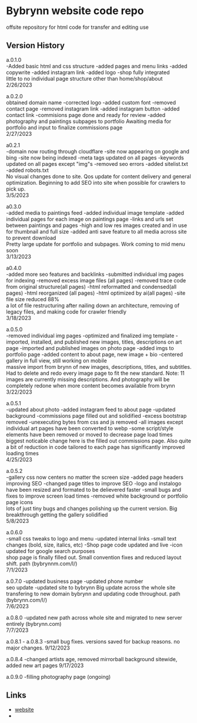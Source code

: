 # Bybrynn website code repo

offsite repository for html code for transfer and editing use

## Version History

a.0.1.0		
-Added basic html and css structure -added pages and menu links -added copywrite -added instagram link -added logo -shop fully integrated					
little to no individual page structure other than home/shop/about				
2/26/2023	

a.0.2.0		
obtained domain name -corrected logo -added custom font -removed contact page -removed instagram link -added instagram button -added contact link -commisions page done and ready for review -added photography and paintings subpages to portfolio
Awaiting media for portfolio and input to finalize commissions page				
2/27/2023	

a0.2.1		
-domain now routing through cloudflare -site now appearing on google and bing -site now being indexed -meta tags updated on all pages -keywords updated on all pages except "img"s -removed seo errors -added sitelist.txt -added robots.txt					
No visual changes done to site. Qos update for content delivery and general optimization. Beginning to add SEO into site when possible for crawlers to pick up.				
3/5/2023	

a0.3.0		
-added media to paintings feed -added individual image template -added individual pages for each image on paintings page -links and urls set between paintings and pages -high and low res images created and in use for thumbnail and full size -added anti save feature to all media across site to prevent download					
Pretty large update for portfolio and subpages. Work coming to mid menu soon				
3/13/2023										
												
a0.4.0		
-added more seo features and backlinks -submitted individual img pages for indexing -removed excess image files (all pages) -removed trace code from original structure(all pages) -html reformatted and condensed(all pages) -html reorganized (all pages) -html optimized by ai(all pages) -site file size reduced 88%					
a lot of file restructuring after nailing down an architecture, removing of legacy files, and making code for crawler friendly				
3/18/2023	

a.0.5.0		
-removed individual img pages -optimized and finalized img template -imported, installed, and published new images, titles, descriptions on art page -imported and published images on photo page -added imgs to portfolio page -added content to about page, new image + bio -centered gallery in full view, still working on mobile					
massive import from brynn of new images, descriptions, titles, and subtitles. Had to delete and redo every image page to fit the new standard. Note: 11 images are currently missing descriptions. And photography will be completely redone when more content becomes available from brynn				
3/22/2023	

a.0.5.1		
-updated about photo -added instagram feed to about page -updated background -commissions page filled out and solidified -excess bootstrap removed -unexecuting bytes from css and js removed -all images except individual art pages have been converted to webp -some script/style elements have been removed or moved to decrease page load times					
biggest noticable change here is the filled out commissions page. Also quite a bit of reduction in code tailored to each page has significantly improved loading times				
4/25/2023	

a.0.5.2		
-gallery css now centers no matter the screen size -added page headers improving SEO -changed page titles to improve SEO -logo and instalogo have been resized and formated to be delievered faster -small bugs and fixes to improve screen load times -removed white background or portfolio page icons					
lots of just tiny bugs and changes polishing up the current version. Big breakthrough getting the gallery solidified				
5/8/2023	

	
a.0.6.0		
-small css tweaks to logo and menu -updated internal links -small text changes (bold, size, italics, etc) -Shop page code updated and live -icon updated for google search purposes					
shop page is finally filled out. Small convention fixes and reduced layout shift. path (bybrynnm.com/I/)					
7/1/2023	
	
a.0.7.0	
-updated business page -updated phone number 					
seo update	-updated site to bybrynn
Big update across the whole site transfering to new domain bybrynn and updating code throughout.	path (bybrynn.com/I/)	
7/6/2023

a.0.8.0
-updated new path across whole site and migrated to new server entirely
(bybrynn.com)	
7/7/2023

a.0.8.1 - a.0.8.3
-small bug fixes. versions saved for backup reasons. no major changes.
9/12/2023

a.0.8.4
-changed artists age, removed mirrorball background sitewide, added new art pages
9/17/2023

a.0.9.0
-filling photography page
(ongoing)


## Links

* [website](https://bybrynn.com)
*
